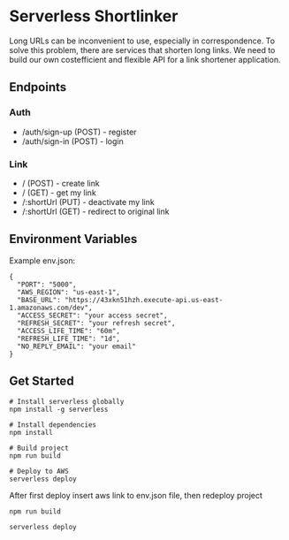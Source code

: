# Serverless Shortlinker

Long URLs can be inconvenient to use, especially in correspondence. To solve this
problem, there are services that shorten long links. We need to build our own costefficient and flexible API for a link shortener application.

## Endpoints

### Auth
- /auth/sign-up (POST) - register
- /auth/sign-in (POST) - login

### Link
- / (POST) - create link
- / (GET) - get my link
- /:shortUrl (PUT) - deactivate my link
- /:shortUrl (GET) - redirect to original link

## Environment Variables

Example env.json:

```
{
  "PORT": "5000",
  "AWS_REGION": "us-east-1",
  "BASE_URL": "https://43xkn51hzh.execute-api.us-east-1.amazonaws.com/dev",
  "ACCESS_SECRET": "your access secret",
  "REFRESH_SECRET": "your refresh secret",
  "ACCESS_LIFE_TIME": "60m",
  "REFRESH_LIFE_TIME": "1d",
  "NO_REPLY_EMAIL": "your email"
}

```

## Get Started

```
# Install serverless globally
npm install -g serverless

# Install dependencies
npm install

# Build project
npm run build

# Deploy to AWS
serverless deploy

```
After first deploy insert aws link to env.json file, then redeploy project

```
npm run build

serverless deploy
```
